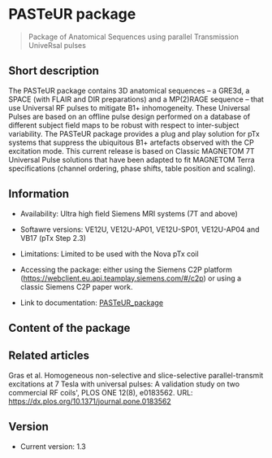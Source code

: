 # PASTeUR package
> Package of Anatomical Sequences using parallel Transmission UniveRsal pulses

## Short description

The PASTeUR package contains 3D anatomical sequences – a GRE3d, a SPACE (with FLAIR and DIR preparations) and a MP(2)RAGE sequence – that use Universal RF pulses to mitigate B1+ inhomogeneity. These Universal Pulses are based on an offline pulse design performed on a database of different subject field maps to be robust with respect to inter-subject variability. The PASTeUR package provides a plug and play solution for pTx systems that suppress the ubiquitous B1+ artefacts observed with the CP excitation mode. This current release is based on Classic MAGNETOM 7T Universal Pulse solutions that have been adapted to fit MAGNETOM Terra specifications (channel ordering, phase shifts, table position and scaling).

## Information

- Availability: Ultra high field Siemens MRI systems (7T and above)

- Softawre versions: VE12U, VE12U-AP01, VE12U-SP01, VE12U-AP04 and VB17 (pTx Step 2.3)

- Limitations: Limited to be used with the Nova pTx coil

- Accessing the package: either using the Siemens C2P platform (https://webclient.eu.api.teamplay.siemens.com/#/c2p) or using a classic Siemens C2P paper work.

- Link to documentation: [PASTeUR_package](https://github.com/FranckMauconduit/MRI-packages-siemens/blob/main/PASTeUR-package/PASTeUR_documentation.pdf)

## Content of the package

## Related articles

Gras et al. Homogeneous non-selective and slice-selective parallel-transmit excitations at 7 Tesla with universal pulses: A validation study on two commercial RF coils', PLOS ONE 12(8), e0183562.
URL: https://dx.plos.org/10.1371/journal.pone.0183562

## Version

- Current version: 1.3